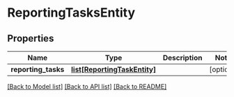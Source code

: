 # ReportingTasksEntity

## Properties
Name | Type | Description | Notes
------------ | ------------- | ------------- | -------------
**reporting_tasks** | [**list[ReportingTaskEntity]**](ReportingTaskEntity.md) |  | [optional] 

[[Back to Model list]](../nifiDocs.md#documentation-for-models) [[Back to API list]](../nifiDocs.md#documentation-for-api-endpoints) [[Back to README]](../nifiDocs.md)


